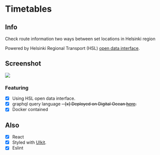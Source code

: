 # Timetables

## Info

Check route information two ways between set locations in Helsinki region

Powered by Helsinki Regional Transport (HSL) [open data interface](https://www.hsl.fi/en/opendata).

## Screenshot
![](/screenshot.png)

### Featuring
- [x] Using HSL open data interface.
- [x] graphql query language
~~- [x] Deployed on Digital Ocean [here](http://46.101.169.92/).~~
- [x] Docker contained
## Also
- [x] React
- [x] Styled with [UIkit](https://getuikit.com/).
- [x] Eslint 
